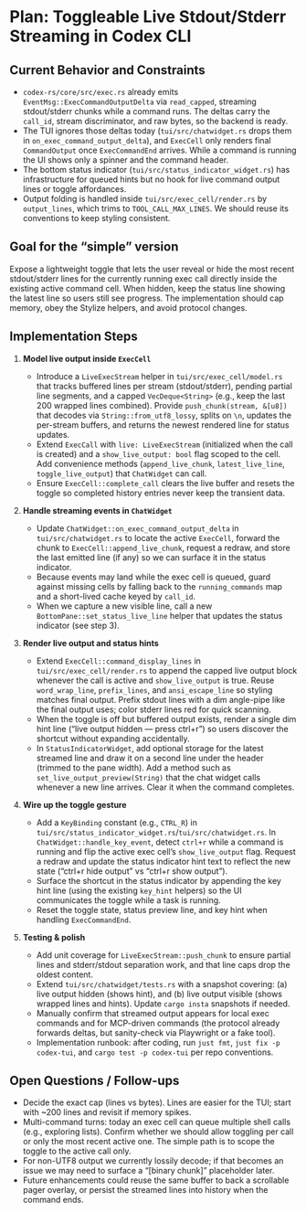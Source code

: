 # Plan: Toggleable Live Stdout/Stderr Streaming in Codex CLI

## Current Behavior and Constraints

- `codex-rs/core/src/exec.rs` already emits `EventMsg::ExecCommandOutputDelta` via `read_capped`, streaming stdout/stderr chunks while a command runs. The deltas carry the `call_id`, stream discriminator, and raw bytes, so the backend is ready.
- The TUI ignores those deltas today (`tui/src/chatwidget.rs` drops them in `on_exec_command_output_delta`), and `ExecCell` only renders final `CommandOutput` once `ExecCommandEnd` arrives. While a command is running the UI shows only a spinner and the command header.
- The bottom status indicator (`tui/src/status_indicator_widget.rs`) has infrastructure for queued hints but no hook for live command output lines or toggle affordances.
- Output folding is handled inside `tui/src/exec_cell/render.rs` by `output_lines`, which trims to `TOOL_CALL_MAX_LINES`. We should reuse its conventions to keep styling consistent.

## Goal for the “simple” version
Expose a lightweight toggle that lets the user reveal or hide the most recent stdout/stderr lines for the currently running exec call directly inside the existing active command cell. When hidden, keep the status line showing the latest line so users still see progress. The implementation should cap memory, obey the Stylize helpers, and avoid protocol changes.

## Implementation Steps

1. **Model live output inside `ExecCell`**
   - Introduce a `LiveExecStream` helper in `tui/src/exec_cell/model.rs` that tracks buffered lines per stream (stdout/stderr), pending partial line segments, and a capped `VecDeque<String>` (e.g., keep the last 200 wrapped lines combined). Provide `push_chunk(stream, &[u8])` that decodes via `String::from_utf8_lossy`, splits on `\n`, updates the per-stream buffers, and returns the newest rendered line for status updates.
   - Extend `ExecCall` with `live: LiveExecStream` (initialized when the call is created) and a `show_live_output: bool` flag scoped to the cell. Add convenience methods (`append_live_chunk`, `latest_live_line`, `toggle_live_output`) that `ChatWidget` can call.
   - Ensure `ExecCell::complete_call` clears the live buffer and resets the toggle so completed history entries never keep the transient data.

2. **Handle streaming events in `ChatWidget`**
   - Update `ChatWidget::on_exec_command_output_delta` in `tui/src/chatwidget.rs` to locate the active `ExecCell`, forward the chunk to `ExecCell::append_live_chunk`, request a redraw, and store the last emitted line (if any) so we can surface it in the status indicator.
   - Because events may land while the exec cell is queued, guard against missing cells by falling back to the `running_commands` map and a short-lived cache keyed by `call_id`.
   - When we capture a new visible line, call a new `BottomPane::set_status_live_line` helper that updates the status indicator (see step 3).

3. **Render live output and status hints**
   - Extend `ExecCell::command_display_lines` in `tui/src/exec_cell/render.rs` to append the capped live output block whenever the call is active and `show_live_output` is true. Reuse `word_wrap_line`, `prefix_lines`, and `ansi_escape_line` so styling matches final output. Prefix stdout lines with a dim angle-pipe like the final output uses; color stderr lines red for quick scanning.
   - When the toggle is off but buffered output exists, render a single dim hint line (“live output hidden — press ctrl+r”) so users discover the shortcut without expanding accidentally.
   - In `StatusIndicatorWidget`, add optional storage for the latest streamed line and draw it on a second line under the header (trimmed to the pane width). Add a method such as `set_live_output_preview(String)` that the chat widget calls whenever a new line arrives. Clear it when the command completes.

4. **Wire up the toggle gesture**
   - Add a `KeyBinding` constant (e.g., `CTRL_R`) in `tui/src/status_indicator_widget.rs`/`tui/src/chatwidget.rs`. In `ChatWidget::handle_key_event`, detect `ctrl+r` while a command is running and flip the active exec cell’s `show_live_output` flag. Request a redraw and update the status indicator hint text to reflect the new state (“ctrl+r hide output” vs “ctrl+r show output”).
   - Surface the shortcut in the status indicator by appending the key hint line (using the existing `key_hint` helpers) so the UI communicates the toggle while a task is running.
   - Reset the toggle state, status preview line, and key hint when handling `ExecCommandEnd`.

5. **Testing & polish**
   - Add unit coverage for `LiveExecStream::push_chunk` to ensure partial lines and stderr/stdout separation work, and that line caps drop the oldest content.
   - Extend `tui/src/chatwidget/tests.rs` with a snapshot covering: (a) live output hidden (shows hint), and (b) live output visible (shows wrapped lines and hints). Update `cargo insta` snapshots if needed.
   - Manually confirm that streamed output appears for local exec commands and for MCP-driven commands (the protocol already forwards deltas, but sanity-check via Playwright or a fake tool).
   - Implementation runbook: after coding, run `just fmt`, `just fix -p codex-tui`, and `cargo test -p codex-tui` per repo conventions.

## Open Questions / Follow-ups
- Decide the exact cap (lines vs bytes). Lines are easier for the TUI; start with ~200 lines and revisit if memory spikes.
- Multi-command turns: today an exec cell can queue multiple shell calls (e.g., exploring lists). Confirm whether we should allow toggling per call or only the most recent active one. The simple path is to scope the toggle to the active call only.
- For non-UTF8 output we currently lossily decode; if that becomes an issue we may need to surface a “[binary chunk]” placeholder later.
- Future enhancements could reuse the same buffer to back a scrollable pager overlay, or persist the streamed lines into history when the command ends.
